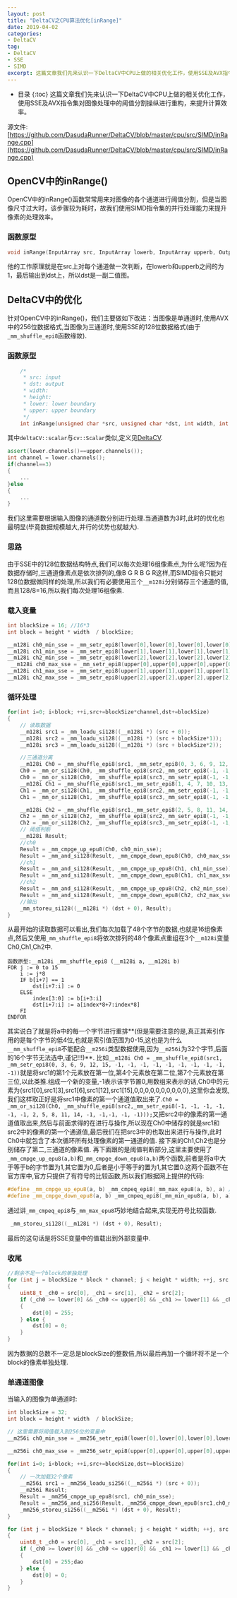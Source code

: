 ```yaml
---
layout: post
title: "DeltaCV之CPU算法优化[inRange]"
date: 2019-04-02
categories:
- DeltaCV
tag:
- DeltaCV
- SSE
- SIMD
excerpt: 这篇文章我们先来认识一下DeltaCV中CPU上做的相关优化工作，使用SSE及AVX指令集对图像处理中的阈值分割过程进行重构，来提升计算效率。
---
```

* 目录
{:toc}
这篇文章我们先来认识一下DeltaCV中CPU上做的相关优化工作，使用SSE及AVX指令集对图像处理中的阈值分割操纵进行重构，来提升计算效率。

源文件: [https://github.com/DasudaRunner/DeltaCV/blob/master/cpu/src/SIMD/inRange.cpp](https://github.com/DasudaRunner/DeltaCV/blob/master/cpu/src/SIMD/inRange.cpp)

## OpenCV中的inRange()
OpenCV中的inRange()函数常常用来对图像的各个通道进行阈值分割，但是当图像尺寸过大时，该步骤较为耗时，故我们使用SIMD指令集的并行处理能力来提升像素的处理效率。

### 函数原型
```cpp
void inRange(InputArray src, InputArray lowerb, InputArray upperb, OutputArray dst)
```
他的工作原理就是在src上对每个通道做一次判断，在lowerb和upperb之间的为1，最后输出到dst上，所以dst是一副二值图。

## DeltaCV中的优化
针对OpenCV中的inRange()，我们主要做如下改进：当图像是单通道时,使用AVX中的256位数据格式,当图像为三通道时,使用SSE的128位数据格式(由于`_mm_shuffle_epi8`函数缘故).

### 函数原型
```cpp
    /*
     * src: input
     * dst: output
     * width:
     * height:
     * lower: lower boundary
     * upper: upper boundary
     */
    int inRange(unsigned char *src, unsigned char *dst, int width, int height,deltaCV::scalar lower, deltaCV::scalar upper)
```
其中`deltaCV::scalar`与`cv::Scalar`类似,定义见[DeltaCV](https://github.com/DasudaRunner/DeltaCV/blob/master/cpu/include/deltaCV/SIMD/DataTypes.hpp).
```cpp
assert(lower.channels()==upper.channels());
int channel = lower.channels();
if(channel==3)
{
	...
}else
{
    ...
}
```
我们这里需要根据输入图像的通道数分别进行处理.当通道数为3时,此时的优化也最明显(毕竟数据规模越大,并行的优势也就越大).

### 思路
由于SSE中的128位数据结构特点,我们可以每次处理16组像素点,为什么呢?因为在数据存储时,三通道像素点是依次排列的,像B G R B G R这样,而SIMD指令只能对128位数据做同样的处理,所以我们有必要使用三个`__m128i`分别储存三个通道的值,而且128/8=16,所以我们每次处理16组像素.

### 载入变量
```cpp
int blockSize = 16; //16*3
int block = height * width  / blockSize;

__m128i ch0_min_sse = _mm_setr_epi8(lower[0],lower[0],lower[0],lower[0],lower[0],lower[0],lower[0],lower[0],lower[0],lower[0],lower[0],lower[0],lower[0],lower[0],lower[0],lower[0]);
__m128i ch1_min_sse = _mm_setr_epi8(lower[1],lower[1],lower[1],lower[1],lower[1],lower[1],lower[1],lower[1],lower[1],lower[1],lower[1],lower[1],lower[1],lower[1],lower[1],lower[1]);
__m128i ch2_min_sse = _mm_setr_epi8(lower[2],lower[2],lower[2],lower[2],lower[2],lower[2],lower[2],lower[2],lower[2],lower[2],lower[2],lower[2],lower[2],lower[2],lower[2],lower[2]);
 __m128i ch0_max_sse = _mm_setr_epi8(upper[0],upper[0],upper[0],upper[0],upper[0],upper[0],upper[0],upper[0],upper[0],upper[0],upper[0],upper[0],upper[0],upper[0],upper[0],upper[0]);
__m128i ch1_max_sse = _mm_setr_epi8(upper[1],upper[1],upper[1],upper[1],upper[1],upper[1],upper[1],upper[1],upper[1],upper[1],upper[1],upper[1],upper[1],upper[1],upper[1],upper[1]);
__m128i ch2_max_sse = _mm_setr_epi8(upper[2],upper[2],upper[2],upper[2],upper[2],upper[2],upper[2],upper[2],upper[2],upper[2],upper[2],upper[2],upper[2],upper[2],upper[2],upper[2]);
```
### 循环处理
```cpp
for(int i=0; i<block; ++i,src+=blockSize*channel,dst+=blockSize)
{
	// 读取数据
	__m128i src1 = _mm_loadu_si128((__m128i *) (src + 0));
	__m128i src2 = _mm_loadu_si128((__m128i *) (src + blockSize*1));
	__m128i src3 = _mm_loadu_si128((__m128i *) (src + blockSize*2));

	//三通道分离
    __m128i Ch0 = _mm_shuffle_epi8(src1, _mm_setr_epi8(0, 3, 6, 9, 12, 15, -1, -1, -1, -1, -1, -1, -1, -1, -1, -1));
    Ch0 = _mm_or_si128(Ch0, _mm_shuffle_epi8(src2,_mm_setr_epi8(-1, -1, -1, -1, -1, -1, 2, 5, 8, 11, 14, -1, -1,-1, -1, -1)));
    Ch0 = _mm_or_si128(Ch0, _mm_shuffle_epi8(src3,_mm_setr_epi8(-1, -1, -1, -1, -1, -1, -1, -1, -1, -1, -1, 1, 4,7, 10, 13)));
    __m128i Ch1 = _mm_shuffle_epi8(src1,_mm_setr_epi8(1, 4, 7, 10, 13, -1, -1, -1, -1, -1, -1, -1, -1, -1, -1, -1));
    Ch1 = _mm_or_si128(Ch1, _mm_shuffle_epi8(src2,_mm_setr_epi8(-1, -1, -1, -1, -1, 0, 3, 6, 9, 12, 15, -1, -1,-1, -1, -1)));
    Ch1 = _mm_or_si128(Ch1, _mm_shuffle_epi8(src3,_mm_setr_epi8(-1, -1, -1, -1, -1, -1, -1, -1, -1, -1, -1, 2, 5,8, 11, 14)));

	__m128i Ch2 = _mm_shuffle_epi8(src1,_mm_setr_epi8(2, 5, 8, 11, 14, -1, -1, -1, -1, -1, -1, -1, -1, -1, -1, -1));
    Ch2 = _mm_or_si128(Ch2, _mm_shuffle_epi8(src2,_mm_setr_epi8(-1, -1, -1, -1, -1, 1, 4, 7, 10, 13, -1, -1, -1,-1, -1, -1)));
    Ch2 = _mm_or_si128(Ch2, _mm_shuffle_epi8(src3,_mm_setr_epi8(-1, -1, -1, -1, -1, -1, -1, -1, -1, -1, 0, 3, 6,9, 12, 15)));
    // 阈值判断
    __m128i Result;
    //ch0
    Result = _mm_cmpge_up_epu8(Ch0, ch0_min_sse);
    Result = _mm_and_si128(Result, _mm_cmpge_down_epu8(Ch0, ch0_max_sse));
    //ch1
    Result = _mm_and_si128(Result, _mm_cmpge_up_epu8(Ch1, ch1_min_sse));
    Result = _mm_and_si128(Result, _mm_cmpge_down_epu8(Ch1, ch1_max_sse));
    //ch2
    Result = _mm_and_si128(Result, _mm_cmpge_up_epu8(Ch2, ch2_min_sse));
    Result = _mm_and_si128(Result, _mm_cmpge_down_epu8(Ch2, ch2_max_sse));
	//输出
    _mm_storeu_si128((__m128i *) (dst + 0), Result);
}
```
从最开始的读取数据可以看出,我们每次加载了48个字节的数据,也就是16组像素点,然后又使用`_mm_shuffle_epi8`将依次排列的48个像素点重组在3个`__m128i`变量Ch0,Ch1,Ch2中.
```shell
函数原型:__m128i _mm_shuffle_epi8 (__m128i a, __m128i b)
FOR j := 0 to 15
	i := j*8
	IF b[i+7] == 1
		dst[i+7:i] := 0
	ELSE
		index[3:0] := b[i+3:i]
		dst[i+7:i] := a[index*8+7:index*8]
	FI
ENDFOR
```
其实说白了就是将a中的每一个字节进行重排**(但是需要注意的是,真正其索引作用的是每个字节的低4位,也就是索引值范围为0-15,这也是为什么`__mm_shuffle_epi8`不能配合`__m256i`类型数据使用,因为`__m256i`为32个字节,后面的16个字节无法选中,谨记!!!)**.
比如`__m128i Ch0 = _mm_shuffle_epi8(src1, _mm_setr_epi8(0, 3, 6, 9, 12, 15, -1, -1, -1, -1, -1, -1, -1, -1, -1, -1))`就是将src1的第1个元素放在第一位,第4个元素放在第二位,第7个元素放在第三位,以此类推.组成一个新的变量,-1表示该字节置0,用数组来表示的话,Ch0中的元素为{src1[0],src1[3],src1[6],src1[12],src1[15],0,0,0,0,0,0,0,0,0,0},这里你会发现,我们这样取正好是将src1中像素的第一个通道值取出来了.`Ch0 = _mm_or_si128(Ch0, _mm_shuffle_epi8(src2,_mm_setr_epi8(-1, -1, -1, -1, -1, -1, 2, 5, 8, 11, 14, -1, -1,-1, -1, -1)));`又把src2中的像素的第一通道值取出来,然后与前面求得的在进行与操作,所以现在Ch0中储存的就是src1和src2中的像素的第一个通道值,最后我们在把src3中的也取出来进行与操作,此时Ch0中就包含了本次循环所有处理像素的第一通道的值.
接下来的Ch1,Ch2也是分别储存了第二,三通道的像素值.
再下面跟的是阈值判断部分,这里主要使用了`_mm_cmpge_up_epu8(a,b)`和`_mm_cmpge_down_epu8(a,b)`两个函数,前者是将a中大于等于b的字节置为1,其它置为0,后者是小于等于的置为1,其它置0.这两个函数不在官方库中,官方只提供了有符号的比较函数,所以我们根据网上提供的代码:
```cpp
#define _mm_cmpge_up_epu8(a, b) _mm_cmpeq_epi8(_mm_max_epu8(a, b), a) //大于等于的留下
#define _mm_cmpge_down_epu8(a, b) _mm_cmpeq_epi8(_mm_min_epu8(a, b), a) //小于等于的留下
```
通过讲`_mm_cmpeq_epi8`与`_mm_max_epu8`巧妙地结合起来,实现无符号比较函数.
```cpp
 _mm_storeu_si128((__m128i *) (dst + 0), Result);
```
最后的这句话是将SSE变量中的值载出到外部变量中.

### 收尾
```cpp
//剩余不足一个block的单独处理
for (int j = blockSize * block * channel; j < height * width; ++j, src += channel, dst++) 
{
	uint8_t _ch0 = src[0], _ch1 = src[1], _ch2 = src[2];
	if (_ch0 >= lower[0] && _ch0 <= upper[0] && _ch1 >= lower[1] && _ch1 <= upper[1] && _ch2 >= lower[2] &&_ch2 <= upper[2]) 
	{
		dst[0] = 255;
	} else {
		dst[0] = 0;
	}
}
```
因为数据的总数不一定总是blockSize的整数倍,所以最后再加一个循环将不足一个block的像素单独处理.

### 单通道图像
当输入的图像为单通道时:
```cpp
int blockSize = 32;
int block = height * width  / blockSize;

// 这里需要将阈值载入到256位的变量中
__m256i ch0_min_sse = _mm256_setr_epi8(lower[0],lower[0],lower[0],lower[0],lower[0],lower[0],lower[0],lower[0],lower[0],lower[0],lower[0],lower[0],lower[0],lower[0],lower[0],lower[0],lower[0],lower[0],lower[0],lower[0],lower[0],lower[0],lower[0],lower[0],lower[0],lower[0],lbubishiyongower[0],lower[0],lower[0],lower[0],lower[0],lower[0]);

__m256i ch0_max_sse = _mm256_setr_epi8(upper[0],upper[0],upper[0],upper[0],upper[0],upper[0],upper[0],upper[0],upper[0],upper[0],upper[0],upper[0],upper[0],upper[0],upper[0],upper[0],upper[0],upper[0],upper[0],upper[0],upper[0],upper[0],upper[0],upper[0],upper[0],upper[0],upper[0],upper[0],upper[0],upper[0],upper[0],upper[0]);

for(int i=0; i<block; ++i,src+=blockSize,dst+=blockSize)
{
	// 一次加载32个像素
	__m256i src1 = _mm256_loadu_si256((__m256i *) (src + 0));
	__m256i Result;
	Result = _mm256_cmpge_up_epu8(src1, ch0_min_sse);
	Result = _mm256_and_si256(Result, _mm256_cmpge_down_epu8(src1,ch0_max_sse));
	_mm256_storeu_si256((__m256i *) (dst + 0), Result);
}

for (int j = blockSize * block * channel; j < height * width; ++j, src += channel, dst++) 
{
	uint8_t _ch0 = src[0], _ch1 = src[1], _ch2 = src[2];
	if (_ch0 >= lower[0] && _ch0 <= upper[0] && _ch1 >= lower[1] && _ch1 <= upper[1] && _ch2 >= lower[2] && _ch2 <= upper[2]) 
	{
		dst[0] = 255;dao
	} else {
		dst[0] = 0;
	}
}
```

